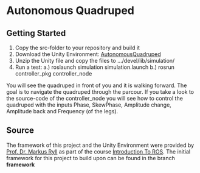 # Autonomous Quadruped 

## Getting Started

1. Copy the src-folder to your repository and build it
2. Download the Unity Environment: [AutonomousQuadruped](https://www.dropbox.com/scl/fi/pqou4svk0j5vsj3f3ph6l/AutonomousQuadruped.zip?rlkey=983xyod376rsz9f1qewxzg79o&st=px518c1z&dl=0)
3. Unzip the Unity file and copy the files to .../devel/lib/simulation/
4. Run a test:
  a.) roslaunch simulation simulation.launch
  b.) rosrun controller_pkg controller_node
  
You will see the quadruped in front of you and it is walking forward. The goal is to navigate the quadruped through the parcour. If you take a look to the source-code of the controller_node you will see how to control the quadruped with the inputs Phase, SkewPhase, Amplitude change, Amplitude back and Frequency (of the legs).

## Source
The framework of this project and the Unity Environment were provided by [Prof. Dr. Markus Ryll](https://www.professoren.tum.de/ryll-markus) as part of the course [Introduction To ROS](https://www.moodle.tum.de/course/info.php?id=88252). The initial framework for this project to build upon can be found in the branch **framework**
